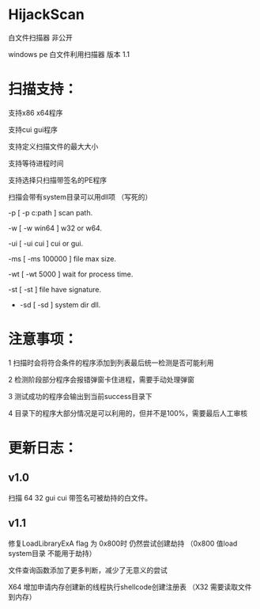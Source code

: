# HijackScan
白文件扫描器 非公开

windows pe 白文件利用扫描器 版本 1.1

# 扫描支持：

支持x86 x64程序

支持cui gui程序

支持定义扫描文件的最大大小

支持等待进程时间

支持选择只扫描带签名的PE程序

扫描会带有system目录可以用dll项 （写死的）

-p  [ -p c:path  ]  scan path.     

-w  [ -w win64   ]  w32 or w64.            

-ui [ -ui cui    ]  cui or gui.          

-ms [ -ms 100000 ]  file max size.      

-wt [ -wt 5000   ]  wait for process time. 

-st [ -st        ]  file have signature.   

 * -sd [ -sd        ]  system dir dll.     

# 注意事项：
 1 扫描时会将符合条件的程序添加到列表最后统一检测是否可能利用
 
 2 检测阶段部分程序会报错弹窗卡住进程，需要手动处理弹窗
 
 3 测试成功的程序会输出到当前success目录下
 
 4 目录下的程序大部分情况是可以利用的，但并不是100%，需要最后人工审核
 
# 更新日志：

## v1.0 

扫描  64 32 gui cui 带签名可被劫持的白文件。

## v1.1 

 修复LoadLibraryExA flag 为 0x800时 仍然尝试创建劫持 （0x800 值load system目录 不能用于劫持）

 文件查询函数添加了更多判断，减少了无意义的尝试
 
 X64 增加申请内存创建新的线程执行shellcode创建注册表 （X32 需要读取文件到内存）
